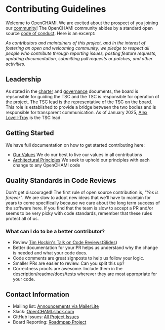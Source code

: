 # Contributing Guidelines


Welcome to OpenCHAMI. We are excited about the prospect of you joining our [community](https://github.com/openchami/community)! The OpenCHAMI community abides by a standard open source [code of conduct](CODE_OF_CONDUCT.md). Here is an excerpt:

_As contributors and maintainers of this project, and in the interest of fostering an open and welcoming community, we pledge to respect all people who contribute through reporting issues, posting feature requests, updating documentation, submitting pull requests or patches, and other activities._

## Leadership


As stated in the [charter](CHARTER.MD) and [governance](GOVERNANCE.MD) documents, the board is repsonsible for guiding the TSC and the TSC is responsible for operation of the project.  The TSC lead is the representative of the TSC on the board.  This role is established to provide a bridge between the two bodies and is responsible for transparent communication.  As of January 2025, [Alex Lovell-Troy](https://github.com/alexlovelltroy) is the TSC lead.

## Getting Started


We have full documentation on how to get started contributing here:

- [Our Values](https://github.com/openCHAMI/.github/blob/main/VALUES.md) We do our best to live our values in all contributions
- [Architectural Principles](https://github.com/OpenCHAMI/community/blob/main/TSC/Principles.md) We seek to uphold our principles with each change to any OpenCHAMI code

## Quality Standards in Code Reviews


Don't get discouraged!  The first rule of open source contribution is, *"Yes is forever"*.  We are slow to adopt new ideas that we'll have to maintain for years to come specifically because we care about the long term success of the software here.  If you find that the team is slow to accept a PR and/or seems to be very picky with code standards, remember that these rules protect all of us.

### What can I do to be a better contributor?

- Review [Tim Hockin's Talk on Code Reviews](https://www.youtube.com/watch?v=OZVv7-o8i40)([Slides](https://speakerdeck.com/thockin/how-to-be-a-bad-ass-code-reviewer))
- Better documentation for your PR helps us understand why the change is needed and what your code does.
- Code comments are great signposts to help us follow your logic.
- Smaller PRs are easier to review.  Can you split this up?
- Correctness proofs are awesome.  Include them in the description/readme/docs/tests wherever they are most appropriate for your code.

## Contact Information


- Mailing list: [Announcements via MailerLite](https://dashboard.mailerlite.com/forms/933245/120698129040278935/share)
- Slack: [OpenCHAMI.slack.com](https://openchami.slack.com)
- GitHub Issues: [All Project Issues](https://github.com/search?q=org%3AOpenCHAMI++&type=issues&s=updated&o=desc&state=open)
- Board Reporting: [Roadmpap Project](https://github.com/orgs/OpenCHAMI/projects/1)

<!---
Custom Information - if you're copying this template for the first time you can add custom content here, for example:

## Contact Information

Mailing list?
Slack Channel?
Other?
-->
